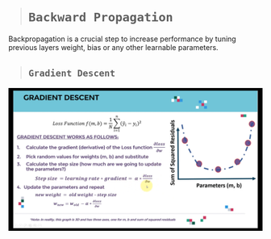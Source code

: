 > # `Backward Propagation`

Backpropagation is a crucial step to increase performance by tuning previous layers weight, bias or any other learnable parameters.

> ## `Gradient Descent`

![](20240814121253.png)

